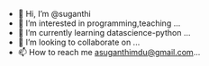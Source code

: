 - 👋 Hi, I’m @suganthi
- 👀 I’m interested in programming,teaching ...
- 🌱 I’m currently learning datascience-python ...
- 💞️ I’m looking to collaborate on ...
- 📫 How to reach me asuganthimdu@gmail.com...

<!---
suganthialagumalai/suganthialagumalai is a ✨ special ✨ repository because its `README.md` (this file) appears on your GitHub profile.
You can click the Preview link to take a look at your changes.
--->
